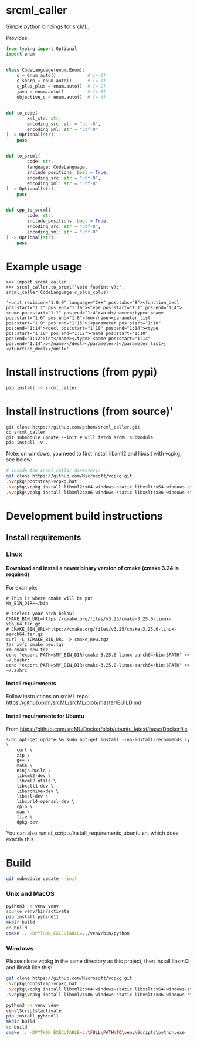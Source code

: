 # srcml_caller

Simple python bindings for [srcML](https://www.srcml.org/).

Provides:

````python
from typing import Optional
import enum


class CodeLanguage(enum.Enum):
    c = enum.auto()            # (= 0)
    c_sharp = enum.auto()      # (= 1)
    c_plus_plus = enum.auto()  # (= 2)
    java = enum.auto()         # (= 3)
    objective_c = enum.auto()  # (= 4)


def to_code(
        xml_str: str,
        encoding_src: str = "utf-8",
        encoding_xml: str = "utf-8"
) -> Optional[str]:
    pass


def to_srcml(
        code: str,
        language: CodeLanguage,
        include_positions: bool = True,
        encoding_src: str = "utf-8",
        encoding_xml: str = "utf-8"
) -> Optional[str]:
    pass


def cpp_to_srcml(
        code: str,
        include_positions: bool = True,
        encoding_src: str = "utf-8",
        encoding_xml: str = "utf-8"
) -> Optional[str]:
    pass
````

# Example usage

```
>>> import srcml_caller
>>> srcml_caller.to_srcml("void foo(int v);", srcml_caller.CodeLanguage.c_plus_cplus)

'<unit revision="1.0.0" language="C++" pos:tabs="8"><function_decl pos:start="1:1" pos:end="1:16"><type pos:start="1:1" pos:end="1:4"><name pos:start="1:1" pos:end="1:4">void</name></type> <name pos:start="1:6" pos:end="1:8">foo</name><parameter_list pos:start="1:9" pos:end="1:15">(<parameter pos:start="1:10" pos:end="1:14"><decl pos:start="1:10" pos:end="1:14"><type pos:start="1:10" pos:end="1:12"><name pos:start="1:10" pos:end="1:12">int</name></type> <name pos:start="1:14" pos:end="1:14">v</name></decl></parameter>)</parameter_list>;</function_decl></unit>'
```

# Install instructions (from pypi)

```bash
pip install -v srcml_caller
```


# Install instructions (from source)'

````
git clone https://github.com/pthom/srcml_caller.git
cd srcml_caller
git submodule update --init # will fetch srcML submodule
pip install -v .
````

Note: on windows, you need to first install libxml2 and libxslt with vcpkg, see below:
```bash
# inside the srcml_caller directory:
git clone https://github.com/Microsoft/vcpkg.git
.\vcpkg\bootstrap-vcpkg.bat
.\vcpkg\vcpkg install libxml2:x64-windows-static libxslt:x64-windows-static                                
.\vcpkg\vcpkg install libxml2:x86-windows-static libxslt:x86-windows-static
```      


# Development build instructions

## Install requirements


### Linux

#### Download and install a newer binary version of cmake (cmake 3.24 is required)

For example:
````
# This is where cmake will be put
MY_BIN_DIR=~/bin

# (select your arch below)
CMAKE_BIN_URL=https://cmake.org/files/v3.25/cmake-3.25.0-linux-x86_64.tar.gz
# CMAKE_BIN_URL=https://cmake.org/files/v3.25/cmake-3.25.0-linux-aarch64.tar.gz
curl -L $CMAKE_BIN_URL  > cmake_new.tgz
tar xvfz cmake_new.tgz
rm cmake_new.tgz
echo "export PATH=$MY_BIN_DIR/cmake-3.25.0-linux-aarch64/bin:$PATH" >> ~/.bashrc
echo "export PATH=$MY_BIN_DIR/cmake-3.25.0-linux-aarch64/bin:$PATH" >> ~/.zshrc
````

#### Install requirements

Follow instructions on srcML repo: https://github.com/srcML/srcML/blob/master/BUILD.md

#### Install requirements for Ubuntu

From https://github.com/srcML/Docker/blob/ubuntu_latest/base/Dockerfile

````
sudo apt-get update && sudo apt-get install --no-install-recommends -y \
    curl \
    zip \
    g++ \
    make \
    ninja-build \
    libxml2-dev \
    libxml2-utils \
    libxslt1-dev \
    libarchive-dev \
    libssl-dev \
    libcurl4-openssl-dev \
    cpio \
    man \
    file \
    dpkg-dev
````

You can also run ci_scripts/install_requirements_ubuntu.sh, which does exactly this.


# Build
````bash
git submodule update --init
````

### Unix and MacOS
````bash
python3 -m venv venv
source venv/bin/activate
pip install pybind11
mkdir build
cd build
cmake .. -DPYTHON_EXECUTABLE=../venv/bin/python
````

### Windows

Please clone vcpkg in the same directory as this project, then install libxml2 and libxslt like this:

```bash
git clone https://github.com/Microsoft/vcpkg.git
.\vcpkg\bootstrap-vcpkg.bat
.\vcpkg\vcpkg install libxml2:x64-windows-static libxslt:x64-windows-static                                
.\vcpkg\vcpkg install libxml2:x86-windows-static libxslt:x86-windows-static
```      

````bash
python3 -m venv venv
venv\Scripts\activate
pip install pybind11
mkdir build
cd build
cmake .. -DPYTHON_EXECUTABLE=c:\FULL\PATH\TO\venv\Scripts\python.exe
````
